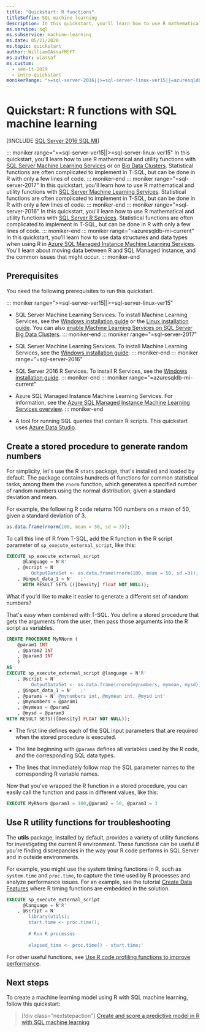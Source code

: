 ```yaml
---
title: "Quickstart: R functions"
titleSuffix: SQL machine learning
description: In this quickstart, you'll learn how to use R mathematical and utility functions with SQL machine learning.
ms.service: sql
ms.subservice: machine-learning
ms.date: 05/21/2020
ms.topic: quickstart
author: WilliamDAssafMSFT
ms.author: wiassaf
ms.custom:
  - seo-lt-2019
  - intro-quickstart
monikerRange: ">=sql-server-2016||>=sql-server-linux-ver15||=azuresqldb-mi-current"
---
```


# Quickstart: R functions with SQL machine learning
[!INCLUDE [SQL Server 2016 SQL MI](../../includes/applies-to-version/sqlserver2016-asdbmi.md)]

::: moniker range=">=sql-server-ver15||>=sql-server-linux-ver15"
In this quickstart, you'll learn how to use R mathematical and utility functions with [SQL Server Machine Learning Services](../sql-server-machine-learning-services.md) or on [Big Data Clusters](../../big-data-cluster/machine-learning-services.md). Statistical functions are often complicated to implement in T-SQL, but can be done in R with only a few lines of code.
::: moniker-end
::: moniker range="=sql-server-2017"
In this quickstart, you'll learn how to use R mathematical and utility functions with [SQL Server Machine Learning Services](../sql-server-machine-learning-services.md). Statistical functions are often complicated to implement in T-SQL, but can be done in R with only a few lines of code.
::: moniker-end
::: moniker range="=sql-server-2016"
In this quickstart, you'll learn how to use R mathematical and utility functions with [SQL Server R Services](../r/sql-server-r-services.md). Statistical functions are often complicated to implement in T-SQL, but can be done in R with only a few lines of code.
::: moniker-end
::: moniker range="=azuresqldb-mi-current"
In this quickstart, you'll learn how to use data structures and data types when using R in [Azure SQL Managed Instance Machine Learning Services](/azure/azure-sql/managed-instance/machine-learning-services-overview). You'll learn about moving data between R and SQL Managed Instance, and the common issues that might occur.
::: moniker-end

## Prerequisites

You need the following prerequisites to run this quickstart.

::: moniker range=">=sql-server-ver15||>=sql-server-linux-ver15"
- SQL Server Machine Learning Services. To install Machine Learning Services, see the [Windows installation guide](../install/sql-machine-learning-services-windows-install.md) or the [Linux installation guide](../../linux/sql-server-linux-setup-machine-learning.md?toc=%2Fsql%2Fmachine-learning%2Ftoc.json). You can also [enable Machine Learning Services on SQL Server Big Data Clusters](../../big-data-cluster/machine-learning-services.md).
::: moniker-end
::: moniker range="=sql-server-2017"
- SQL Server Machine Learning Services. To install Machine Learning Services, see the [Windows installation guide](../install/sql-machine-learning-services-windows-install.md). 
::: moniker-end
::: moniker range="=sql-server-2016"
- SQL Server 2016 R Services. To install R Services, see the [Windows installation guide](../install/sql-r-services-windows-install.md).
::: moniker-end
::: moniker range="=azuresqldb-mi-current"
- Azure SQL Managed Instance Machine Learning Services. For information, see the [Azure SQL Managed Instance Machine Learning Services overview](/azure/azure-sql/managed-instance/machine-learning-services-overview).
::: moniker-end

- A tool for running SQL queries that contain R scripts. This quickstart uses [Azure Data Studio](../../azure-data-studio/what-is-azure-data-studio.md).

## Create a stored procedure to generate random numbers

For simplicity, let's use the R `stats` package, that's installed and loaded by default. The package contains hundreds of functions for common statistical tasks, among them the `rnorm` function, which generates a specified number of random numbers using the normal distribution, given a standard deviation and mean.

For example, the following R code returns 100 numbers on a mean of 50, given a standard deviation of 3.

```R
as.data.frame(rnorm(100, mean = 50, sd = 3));
```

To call this line of R from T-SQL, add the R function in the R script parameter of `sp_execute_external_script`, like this:

```sql
EXECUTE sp_execute_external_script
      @language = N'R'
    , @script = N'
         OutputDataSet <- as.data.frame(rnorm(100, mean = 50, sd =3));'
    , @input_data_1 = N'   ;'
      WITH RESULT SETS (([Density] float NOT NULL));
```

What if you'd like to make it easier to generate a different set of random numbers?

That's easy when combined with T-SQL. You define a stored procedure that gets the arguments from the user, then pass those arguments into the R script as variables.

```sql
CREATE PROCEDURE MyRNorm (
    @param1 INT
    , @param2 INT
    , @param3 INT
    )
AS
EXECUTE sp_execute_external_script @language = N'R'
    , @script = N'
	     OutputDataSet <- as.data.frame(rnorm(mynumbers, mymean, mysd));'
    , @input_data_1 = N'   ;'
    , @params = N' @mynumbers int, @mymean int, @mysd int'
    , @mynumbers = @param1
    , @mymean = @param2
    , @mysd = @param3
WITH RESULT SETS(([Density] FLOAT NOT NULL));
```

- The first line defines each of the SQL input parameters that are required when the stored procedure is executed.

- The line beginning with `@params` defines all variables used by the R code, and the corresponding SQL data types.

- The lines that immediately follow map the SQL parameter names to the corresponding R variable names.

Now that you've wrapped the R function in a stored procedure, you can easily call the function and pass in different values, like this:

```sql
EXECUTE MyRNorm @param1 = 100,@param2 = 50, @param3 = 3
```

## Use R utility functions for troubleshooting

The **utils** package, installed by default,  provides a variety of utility functions for investigating the current R environment. These functions can be useful if you're finding discrepancies in the way your R code performs in SQL Server and in outside environments.

For example, you might use the system timing functions in R, such as `system.time` and `proc.time`, to capture the time used by R processes and analyze performance issues. For an example, see the tutorial [Create Data Features](../tutorials/walkthrough-create-data-features.md) where R timing functions are embedded in the solution.

```sql
EXECUTE sp_execute_external_script
      @language = N'R'
    , @script = N'
        library(utils);
        start.time <- proc.time();
        
        # Run R processes
        
        elapsed_time <- proc.time() - start.time;'
```

For other useful functions, see [Use R code profiling functions to improve performance](../r/using-r-code-profiling-functions.md).

## Next steps

To create a machine learning model using R with SQL machine learning, follow this quickstart:

> [!div class="nextstepaction"]
> [Create and score a predictive model in R with SQL machine learning](quickstart-r-train-score-model.md)
